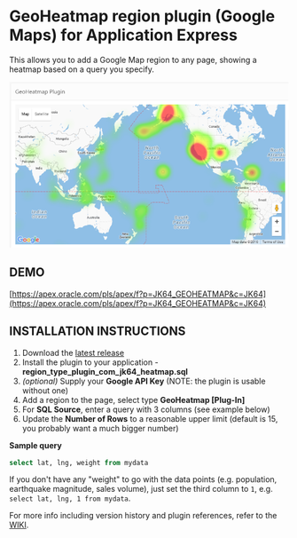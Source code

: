 # GeoHeatmap region plugin (Google Maps) for Application Express #

This allows you to add a Google Map region to any page, showing a heatmap based on a query you specify. 

![plugin-heatmap-preview.png](https://raw.githubusercontent.com/jeffreykemp/jk64-plugin-heatmap/master/plugin-heatmap-preview.png)

## DEMO ##

[https://apex.oracle.com/pls/apex/f?p=JK64_GEOHEATMAP&c=JK64](https://apex.oracle.com/pls/apex/f?p=JK64_GEOHEATMAP&c=JK64)

## INSTALLATION INSTRUCTIONS ##

1. Download the [latest release](https://github.com/jeffreykemp/jk64-plugin-heatmap/releases/latest)
2. Install the plugin to your application - **region_type_plugin_com_jk64_heatmap.sql**
3. *(optional)* Supply your **Google API Key** (NOTE: the plugin is usable without one)
4. Add a region to the page, select type **GeoHeatmap [Plug-In]**
5. For **SQL Source**, enter a query with 3 columns (see example below)
6. Update the **Number of Rows** to a reasonable upper limit (default is 15, you probably want a much bigger number)

**Sample query**

```sql
select lat, lng, weight from mydata
```

If you don't have any "weight" to go with the data points (e.g. population, earthquake magnitude, sales volume), just set the third column to `1`, e.g. `select lat, lng, 1 from mydata`.

For more info including version history and plugin references, refer to the [WIKI](https://github.com/jeffreykemp/jk64-plugin-heatmap/wiki).
